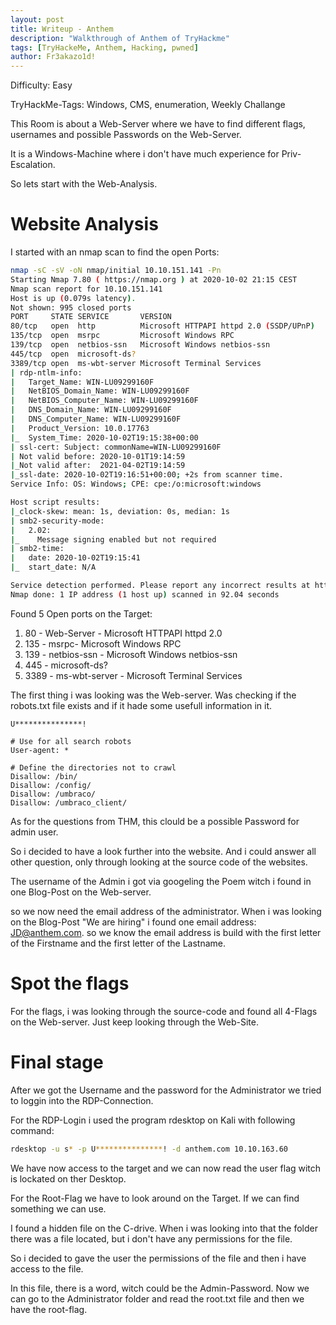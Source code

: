 ```yaml
---
layout: post
title: Writeup - Anthem
description: "Walkthrough of Anthem of TryHackme"
tags: [TryHackeMe, Anthem, Hacking, pwned]
author: Fr3akazo1d!
---
```


Difficulty: Easy

TryHackMe-Tags: Windows, CMS, enumeration, Weekly Challange

This Room is about a Web-Server where we have to find different flags, usernames and possible Passwords on the Web-Server. 

It is a Windows-Machine where i don't have much experience for Priv-Escalation.  

So lets start with the Web-Analysis.

# Website Analysis

I started with an nmap scan to find the open Ports:
```sh
nmap -sC -sV -oN nmap/initial 10.10.151.141 -Pn
Starting Nmap 7.80 ( https://nmap.org ) at 2020-10-02 21:15 CEST
Nmap scan report for 10.10.151.141
Host is up (0.079s latency).
Not shown: 995 closed ports
PORT     STATE SERVICE       VERSION
80/tcp   open  http          Microsoft HTTPAPI httpd 2.0 (SSDP/UPnP)
135/tcp  open  msrpc         Microsoft Windows RPC
139/tcp  open  netbios-ssn   Microsoft Windows netbios-ssn
445/tcp  open  microsoft-ds?
3389/tcp open  ms-wbt-server Microsoft Terminal Services
| rdp-ntlm-info: 
|   Target_Name: WIN-LU09299160F
|   NetBIOS_Domain_Name: WIN-LU09299160F
|   NetBIOS_Computer_Name: WIN-LU09299160F
|   DNS_Domain_Name: WIN-LU09299160F
|   DNS_Computer_Name: WIN-LU09299160F
|   Product_Version: 10.0.17763
|_  System_Time: 2020-10-02T19:15:38+00:00
| ssl-cert: Subject: commonName=WIN-LU09299160F
| Not valid before: 2020-10-01T19:14:59
|_Not valid after:  2021-04-02T19:14:59
|_ssl-date: 2020-10-02T19:16:51+00:00; +2s from scanner time.
Service Info: OS: Windows; CPE: cpe:/o:microsoft:windows

Host script results:
|_clock-skew: mean: 1s, deviation: 0s, median: 1s
| smb2-security-mode: 
|   2.02: 
|_    Message signing enabled but not required
| smb2-time: 
|   date: 2020-10-02T19:15:41
|_  start_date: N/A

Service detection performed. Please report any incorrect results at https://nmap.org/submit/ .
Nmap done: 1 IP address (1 host up) scanned in 92.04 seconds
```

Found 5 Open ports on the Target: 

1. 80 - Web-Server - Microsoft HTTPAPI httpd 2.0
2. 135 - msrpc- Microsoft Windows RPC
3. 139 - netbios-ssn - Microsoft Windows netbios-ssn
4. 445 - microsoft-ds?
5. 3389 - ms-wbt-server - Microsoft Terminal Services

The first thing i was looking was the Web-server. Was checking if the robots.txt file exists and if it hade some usefull information in it. 

```
U***************!

# Use for all search robots
User-agent: *

# Define the directories not to crawl
Disallow: /bin/
Disallow: /config/
Disallow: /umbraco/
Disallow: /umbraco_client/
```

As for the questions from THM, this clould be a possible Password for admin user.

So i decided to have a look further into the website. And i could answer all other question, only through looking at the source code of the websites. 

The username of the Admin i got via googeling the Poem witch i found in one Blog-Post on the Web-server. 

so we now need the email address of the administrator. When i was looking on the Blog-Post "We are hiring" i found one email address: JD@anthem.com. so we know the email address is build with the first letter of the Firstname and the first letter of the Lastname. 

# Spot the flags

For the flags, i was looking through the source-code and found all 4-Flags on the Web-server. Just keep looking through the Web-Site.

# Final stage

After we got the Username and the password for the Administrator we tried to loggin into the RDP-Connection. 

For the RDP-Login i used the program rdesktop on Kali with following command: 

```sh
rdesktop -u s* -p U***************! -d anthem.com 10.10.163.60
```

We have now access to the target and we can now read the user flag witch is lockated on ther Desktop. 

For the Root-Flag we have to look around on the Target. If we can find something we can use. 

I found a hidden file on the C-drive. When i was looking into that the folder there was a file located, but i don't have any permissions for the file. 

So i decided to gave the user the permissions of the file and then i have access to the file.

In this file, there is a word, witch could be the Admin-Password. 
Now we can go to the Administrator folder and read the root.txt file and then we have the root-flag.
